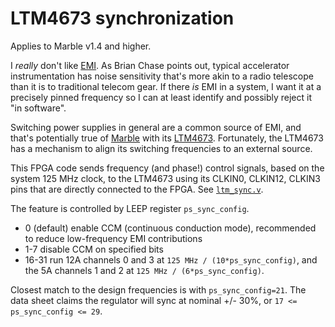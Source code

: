 # LTM4673 synchronization

Applies to Marble v1.4 and higher.

I *really* don't like [EMI](https://en.wikipedia.org/wiki/Electromagnetic_interference).
As Brian Chase points out, typical accelerator instrumentation
has noise sensitivity that's more akin to a radio telescope than
it is to traditional telecom gear.
If there *is* EMI in a system, I want it at a precisely pinned frequency
so I can at least identify and possibly reject it "in software".

Switching power supplies in general are a common source of EMI,
and that's potentially true of [Marble](https://github.com/BerkeleyLab/Marble)
with its [LTM4673](https://www.analog.com/en/products/ltm4673.html).
Fortunately, the LTM4673 has a mechanism to align its switching
frequencies to an external source.

This FPGA code sends frequency (and phase!) control signals,
based on the system 125 MHz clock, to the LTM4673 using its
CLKIN0, CLKIN12, CLKIN3 pins that are directly connected to the FPGA.
See [`ltm_sync.v`](ltm_sync.v).

The feature is controlled by LEEP register `ps_sync_config`.

- 0 (default)  enable CCM (continuous conduction mode), recommended to
  reduce low-frequency EMI contributions
- 1-7  disable CCM on specified bits
- 16-31  run 12A channels 0 and 3 at `125 MHz / (10*ps_sync_config)`,
  and the 5A channels 1 and 2 at `125 MHz / (6*ps_sync_config)`.

Closest match to the design frequencies is with `ps_sync_config=21`.
The data sheet claims the regulator will sync at nominal +/- 30%,
or `17 <= ps_sync_config <= 29`.
